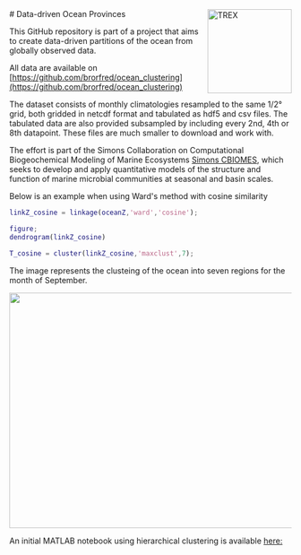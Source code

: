 <img src="https://i.imgur.com/Ei8KgYG.png" alt="TREX" height="150" align="right"/>
# Data-driven Ocean Provinces

This GitHub repository is part of a project that aims to create data-driven partitions of the ocean from globally observed
data. 

All data are available on [https://github.com/brorfred/ocean_clustering](https://github.com/brorfred/ocean_clustering)

The dataset consists of monthly climatologies resampled to the same 1/2° grid, both gridded in netcdf format and tabulated as hdf5 and csv files. The tabulated data are also provided subsampled by including every 2nd, 4th or 8th datapoint. These files are much smaller to download and work with.

The effort is part of the Simons Collaboration on Computational Biogeochemical Modeling of Marine Ecosystems [Simons CBIOMES](https://www.cbiomes.org), which seeks to develop and apply quantitative models of the structure and function of marine microbial communities at seasonal and basin scales.

Below is an example when using Ward's method with cosine similarity 

```Matlab
linkZ_cosine = linkage(oceanZ,'ward','cosine');

figure;
dendrogram(linkZ_cosine)

T_cosine = cluster(linkZ_cosine,'maxclust',7);
```
The image represents the clusteing of the ocean into seven regions for the month of September.

<p align="center">
  <img width="560" height="420" src="https://github.com/muellsen/OceanProvinces/blob/master/html/processOceanData_70.png">
</p>

An initial MATLAB notebook using hierarchical clustering is available [here:](http://htmlpreview.github.io/?https://github.com/muellsen/OceanProvinces/blob/master/html/processOceanData.html)
